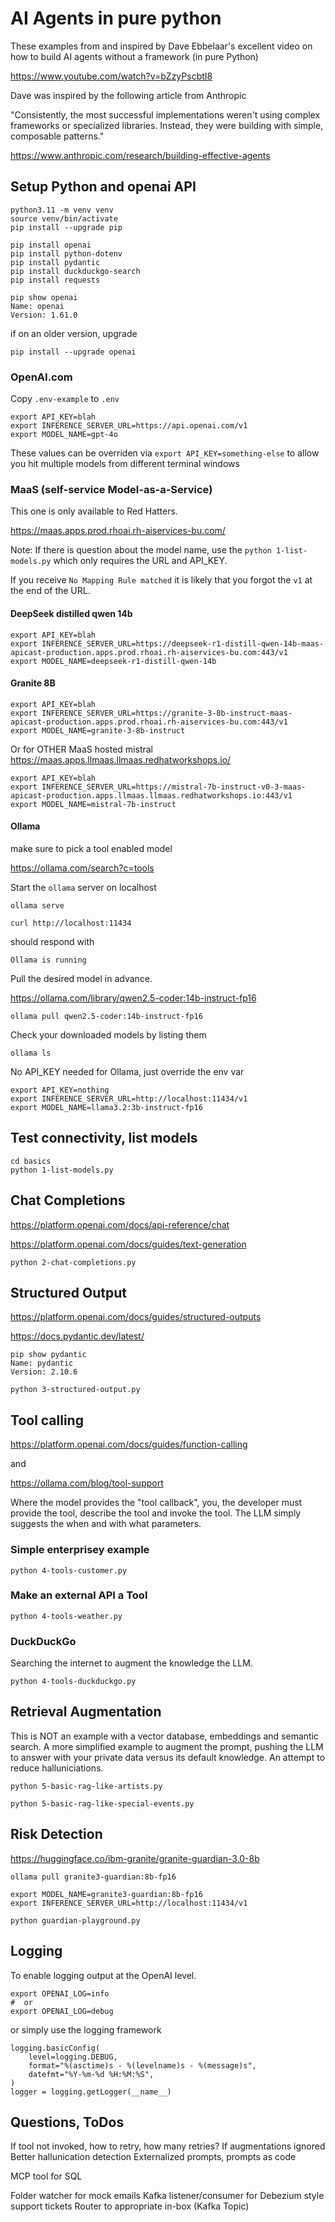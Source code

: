 # AI Agents in pure python

These examples from and inspired by Dave Ebbelaar's excellent video on how to build AI agents without a framework (in pure Python)

https://www.youtube.com/watch?v=bZzyPscbtI8

Dave was inspired by the following article from Anthropic

"Consistently, the most successful implementations weren't using complex frameworks or specialized libraries. Instead, they were building with simple, composable patterns."

https://www.anthropic.com/research/building-effective-agents


## Setup Python and openai API

```
python3.11 -m venv venv
source venv/bin/activate
pip install --upgrade pip
```

```
pip install openai
pip install python-dotenv
pip install pydantic
pip install duckduckgo-search 
pip install requests
```


```
pip show openai
Name: openai
Version: 1.61.0
```

if on an older version, upgrade

```
pip install --upgrade openai
```

### OpenAI.com

Copy `.env-example` to `.env` 

```
export API_KEY=blah
export INFERENCE_SERVER_URL=https://api.openai.com/v1
export MODEL_NAME=gpt-4o
```

These values can be overriden via `export API_KEY=something-else` to allow you hit multiple models from different terminal windows

### MaaS (self-service Model-as-a-Service)

This one is only available to Red Hatters.

https://maas.apps.prod.rhoai.rh-aiservices-bu.com/

Note: If there is question about the model name, use the `python 1-list-models.py` which only requires the URL and API_KEY.

If you receive `No Mapping Rule matched` it is likely that you forgot the `v1` at the end of the URL.


#### DeepSeek distilled qwen 14b

```
export API_KEY=blah
export INFERENCE_SERVER_URL=https://deepseek-r1-distill-qwen-14b-maas-apicast-production.apps.prod.rhoai.rh-aiservices-bu.com:443/v1
export MODEL_NAME=deepseek-r1-distill-qwen-14b
```

#### Granite 8B

```
export API_KEY=blah
export INFERENCE_SERVER_URL=https://granite-3-8b-instruct-maas-apicast-production.apps.prod.rhoai.rh-aiservices-bu.com:443/v1
export MODEL_NAME=granite-3-8b-instruct
```

Or for OTHER MaaS hosted mistral https://maas.apps.llmaas.llmaas.redhatworkshops.io/

```
export API_KEY=blah
export INFERENCE_SERVER_URL=https://mistral-7b-instruct-v0-3-maas-apicast-production.apps.llmaas.llmaas.redhatworkshops.io:443/v1
export MODEL_NAME=mistral-7b-instruct
```

#### Ollama

make sure to pick a tool enabled model

https://ollama.com/search?c=tools

Start the `ollama` server on localhost

```
ollama serve
```

```
curl http://localhost:11434
```

should respond with 

```
Ollama is running
```

Pull the desired model in advance.

https://ollama.com/library/qwen2.5-coder:14b-instruct-fp16

```
ollama pull qwen2.5-coder:14b-instruct-fp16
```

Check your downloaded models by listing them 

```
ollama ls
```

No API_KEY needed for Ollama, just override the env var

```
export API_KEY=nothing
export INFERENCE_SERVER_URL=http://localhost:11434/v1
export MODEL_NAME=llama3.2:3b-instruct-fp16
```

## Test connectivity, list models

```
cd basics
python 1-list-models.py
```

## Chat Completions

https://platform.openai.com/docs/api-reference/chat

https://platform.openai.com/docs/guides/text-generation

```
python 2-chat-completions.py
```

## Structured Output

https://platform.openai.com/docs/guides/structured-outputs

https://docs.pydantic.dev/latest/


```
pip show pydantic
Name: pydantic
Version: 2.10.6
```

```
python 3-structured-output.py
```

## Tool calling

https://platform.openai.com/docs/guides/function-calling

and

https://ollama.com/blog/tool-support

Where the model provides the "tool callback", you, the developer must provide the tool, describe the tool and invoke the tool.  The LLM simply suggests the when and with what parameters.

### Simple enterprisey example

```
python 4-tools-customer.py
```

### Make an external API a Tool


```
python 4-tools-weather.py
```

### DuckDuckGo 

Searching the internet to augment the knowledge the LLM.  


```
python 4-tools-duckduckgo.py
```

## Retrieval Augmentation

This is NOT an example with a vector database, embeddings and semantic search.  A more simplified example to augment the prompt, pushing the LLM to answer with your private data versus its default knowledge.  An attempt to reduce halluniciations.

```
python 5-basic-rag-like-artists.py
```

```
python 5-basic-rag-like-special-events.py
```

## Risk Detection

https://huggingface.co/ibm-granite/granite-guardian-3.0-8b

```
ollama pull granite3-guardian:8b-fp16
```

```
export MODEL_NAME=granite3-guardian:8b-fp16
export INFERENCE_SERVER_URL=http://localhost:11434/v1
```

```
python guardian-playground.py
```

## Logging

To enable logging output at the OpenAI level.  

```
export OPENAI_LOG=info
#  or
export OPENAI_LOG=debug
```

or simply use the logging framework 

``` 
logging.basicConfig(
    level=logging.DEBUG,
    format="%(asctime)s - %(levelname)s - %(message)s",
    datefmt="%Y-%m-%d %H:%M:%S",
)
logger = logging.getLogger(__name__)

```

## Questions, ToDos

If tool not invoked, how to retry, how many retries?
If augmentations ignored
Better hallunication detection
Externalized prompts, prompts as code

MCP tool for SQL

Folder watcher for mock emails
Kafka listener/consumer for Debezium style support tickets
Router to appropriate in-box (Kafka Topic) 